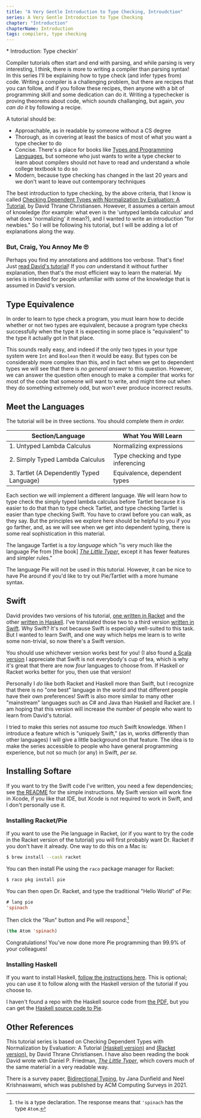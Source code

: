 ```yaml
---
title: "A Very Gentle Introduction to Type Checking, Introudction"
series: A Very Gentle Introduction to Type Checking
chapter: "Introduction"
chapterName: Introduction
tags: compilers, type checking
---
```


<div class="toc">
* Introduction: Type checkin'
</div>

Compiler tutorials often start and end with parsing, and while parsing is very 
interesting, I think, there is more to writing a compiler than parsing syntax! 
In this series I'll be explaining how to type check (and infer types from) code.
Writing a compiler is a challenging problem, but there are recipes that you can
follow, and if you follow these recipes, then anyone with a bit of programming 
skill and some dedication can do it. Writing a typechecker is proving theorems 
about code, which *sounds* challanging, but again, *you can do it* by following a
recipe. 

A tutorial should be:

* Approachable, as in readable by someone without a CS degree
* Thorough, as in covering at least the basics of most of what you want a type
  checker to do
* Concise. There's a place for books like 
  [Types and Programming Languages](https://www.cis.upenn.edu/~bcpierce/tapl/), 
  but someone who just wants to write a type checker to learn about compilers 
  should not have to read and understand a whole college textbook to do so
* Modern, because type checking has changed in the last 20 years and we don't 
  want to leave out contemporary techniques

The best introduction to type checking, by the above criteria, that I know is called 
[Checking Dependent Types with Normalization by Evaluation: A Tutorial](https://davidchristiansen.dk/tutorials/nbe/),
by David Thrane Christiansen. However, it assumes a certain amout of knowledge
(for example: what even is the 'untyped lambda calculus' and what does 
'normalizing' it mean?), 
and I wanted to write an introduction "for newbies." So I will be following his
tutorial, but I will be adding a lot of explanations along the way. 

### But, Craig, You Annoy Me 🙄

Perhaps you find my annotations and additions too verbose. That's fine! Just 
[read David's tutorial](https://davidchristiansen.dk/tutorials/nbe/)! If you 
*can* understand it without further explanation, then that's the most efficient 
way to learn the material. My series is intended for people unfamiliar with some 
of the knowledge that is assumed in David's version.

## Type Equivalence

In order to learn to type check a program, you must learn how to decide whether
or not two types are equivalent, because a program type checks 
successfully when the type it is expecting in some place is "equivalent" to the 
type it actually got in that place.

This sounds really easy, and indeed if the only two types in your type system 
were `Int` and `Boolean` then it would be easy. But types con be 
considerably more complex than this, and in fact when we get to dependent types
we will see that there is *no general answer* to this question. However, we can 
answer the question often enough to make a compiler that works for most of the 
code that someone will want to write, and might time out when they do something 
extremely odd, but won't ever produce incorrect results.

## Meet the Languages

The tutorial will be in three sections. You should complete them *in order.*

|  Section/Language                         |  What You Will Learn                   |
| ----------------------------------------- | ---------------------------------------| 
| 1. Untyped Lambda Calculus                | Normalizing expressions                |
| 2. Simply Typed Lambda Calculus           | Type checking and type inferencing     |
| 3. Tartlet (A Dependently Typed Language) | Equivalence, dependent types           |

Each section we will implement a different language. We will learn how to type 
check the simply typed lambda calculus before Tartlet because it is easier to do 
that than to type check Tartlet, and type checking Tartlet is easier than type 
checking Swift. You 
have to crawl before you can walk, as they say. But the principles we explore 
here should be helpful to you if you go farther, and, as we will see when we get
into dependent typing, there is some real sophistication in this material. 

The langauge Tartlet is a *toy language* which "is very much like the language 
Pie from [the book] [*The Little Typer,*](https://thelittletyper.com/) except it 
has fewer features and simpler rules."

The language Pie will not be used in this tutorial. However, it can be nice to 
have Pie around if you'd like to try out Pie/Tartlet with a more humane syntax.

## Swift

David provides two versions of his tutorial, 
[one written in Racket](https://davidchristiansen.dk/tutorials/nbe/) and the 
other 
[written in Haskell](https://davidchristiansen.dk/tutorials/implementing-types-hs.pdf).
I've translated those two to a third version 
[written in Swift](https://github.com/CraigStuntz/bidi/). Why Swift? It's not
because Swift is especially well-suited to this task. But I wanted to learn 
Swift, and one way which helps me learn is to write some non-trivial, so now 
there's a Swift version.

You should use whichever version works best for you! (I also found 
[a Scala version](https://github.com/heyrutvik/nbe-a-tutorial) I appreciate that 
Swift is not everybody's cup of tea, which is why it's great that there are now 
*four* languages to choose from. If Haskell or Racket works better for you, then 
use that version!

Personally I *do* like both Racket and Haskell more than Swift, but I recognize 
that there is no "one best" language in the world and that different people have
their own preferences! Swift is also more similar to many other "mainstream" 
languages such as C# and Java than Haskell and Racket are.  I am hoping that 
this version will increase the number of people who want to learn from David's 
tutorial. 

I tried to make this series not assume *too much* Swift knowledge. When I 
introduce a feature which is "uniquely Swift," (as in, works differently than
other languages) I will give a little background on that feature. The idea is 
to make the series accessible to people who have general programming experience,
but not so much (or any) in Swift, *per se.*

## Installing Softare

If you want to try the Swift code I've written, you need a few dependencies; see
[the README](https://github.com/CraigStuntz/bidi/) for the simple instructions.
My Swift version will work fine in Xcode, if you like that IDE, but Xcode is not
required to work in Swift, and I don't personally use it.

### Installing Racket/Pie

If you want to use the Pie language in Racket, (or if you want to try the code 
in the Racket version of the tutorial) you will first probably want
Dr. Racket if you don't have it already. One way to do this on a Mac is:

```bash
$ brew install --cask racket
```

You can then install Pie using the `raco` package manager for Racket:

```bash
$ raco pkg install pie
```

You can then open Dr. Racket, and type the traditional "Hello World" of Pie:

```lisp
# lang pie
'spinach
```

Then click the "Run" button and Pie will respond:[^the]

```lisp
(the Atom 'spinach)
```

Congratulations! You've now done more Pie programming than 99.9% of your 
colleagues!

### Installing Haskell

If you want to install Haskell, 
[follow the instructions here](https://www.haskell.org/get-started/). This is 
optional; you can use it to follow along with the Haskell version of the 
tutorial if you choose to.

I haven't found a repo with the Haskell source code from 
[the PDF](https://davidchristiansen.dk/tutorials/implementing-types-hs.pdf), but 
you can get the
[Haskell source code to Pie](https://github.com/david-christiansen/pie-hs).

## Other References

This tutorial series is based on Checking Dependent Types with Normalization 
by Evaluation: A Tutorial [(Haskell version)](https://davidchristiansen.dk/tutorials/implementing-types-hs.pdf) 
and [(Racket version)](https://davidchristiansen.dk/tutorials/nbe/), by David 
Thrane Christiansen. I have also been reading the book David wrote with Daniel
P. Friedman, [*The Little Typer*](https://thelittletyper.com/), which covers
much of the same material in a very readable way. 

There is a survey paper, [Bidirectional Typing](https://dl.acm.org/doi/10.1145/3450952),
by Jana Dunfield and Neel Krishnaswami, which was published by ACM Computing 
Surveys in 2021.

[^the]: `the` is a type declaration. The response means that `'spinach` has the 
        type `Atom`. 